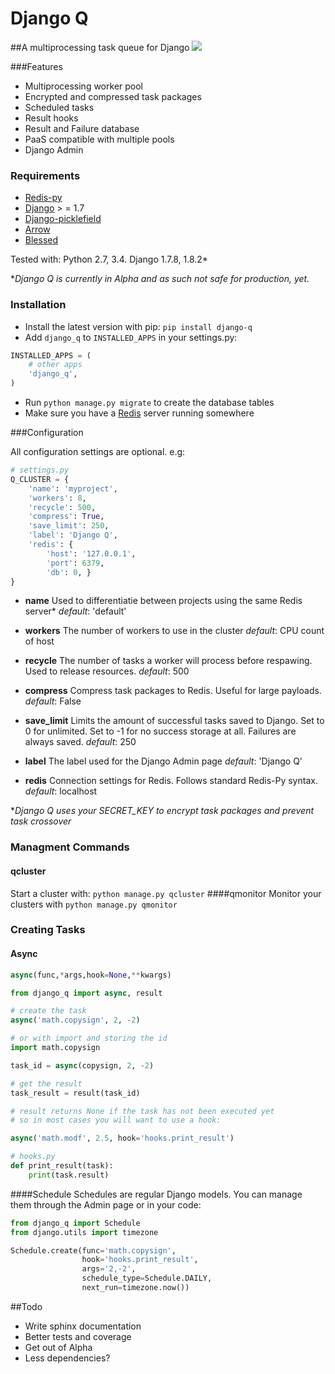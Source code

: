 # Django Q
##A multiprocessing task queue for Django
[![](https://travis-ci.org/Koed00/django-q.svg?branch=master)](https://travis-ci.org/Koed00/django-q)

###Features

* Multiprocessing worker pool
* Encrypted and compressed task packages
* Scheduled tasks 
* Result hooks
* Result and Failure database
* PaaS compatible with multiple pools
* Django Admin

### Requirements

* [Redis-py](https://github.com/andymccurdy/redis-py)
* [Django](https://www.djangoproject.com) > = 1.7
* [Django-picklefield](https://github.com/gintas/django-picklefield)
* [Arrow](https://github.com/crsmithdev/arrow)
* [Blessed](https://github.com/jquast/blessed)

Tested with: Python 2.7, 3.4. Django 1.7.8, 1.8.2\*

\**Django Q is currently in Alpha and as such not safe for production, yet.*


### Installation

* Install the latest version with pip: `pip install django-q`
* Add `django_q` to `INSTALLED_APPS` in your settings.py:
```python
INSTALLED_APPS = (
    # other apps
    'django_q',
)
```
* Run `python manage.py migrate` to create the database tables
* Make sure you have a [Redis](http://redis.io/) server running somewhere


###Configuration

All configuration settings are optional. e.g:
```python
# settings.py
Q_CLUSTER = {
    'name': 'myproject', 
    'workers': 8, 
    'recycle': 500,
    'compress': True,
    'save_limit': 250,
    'label': 'Django Q',
    'redis': {
        'host': '127.0.0.1',
        'port': 6379,
        'db': 0, }
}
```

* **name**
Used to differentiatie between projects using the same Redis server\*
*default*: 'default'

* **workers**
The number of workers to use in the cluster
*default*: CPU count of host 

* **recycle**
The number of tasks a worker will process before respawing. Used to release resources.
*default*:  500

* **compress**
Compress task packages to Redis. Useful for large payloads.
*default*: False

* **save_limit**
Limits the amount of successful tasks saved to Django.  Set to 0 for unlimited. Set to -1 for no success storage at all.
Failures are always saved.
*default*: 250

* **label**
The label used for the Django Admin page
*default*: 'Django Q'

* **redis**
Connection settings for Redis. Follows standard Redis-Py syntax.
*default*: localhost

\**Django Q uses your SECRET_KEY to encrypt task packages and prevent task crossover*

### Managment Commands
#### qcluster
Start a cluster with: `python manage.py qcluster`
####qmonitor
Monitor your clusters with `python manage.py qmonitor`

### Creating Tasks

#### Async

```python
async(func,*args,hook=None,**kwargs)
```

```python
from django_q import async, result

# create the task
async('math.copysign', 2, -2)

# or with import and storing the id
import math.copysign

task_id = async(copysign, 2, -2)

# get the result
task_result = result(task_id)

# result returns None if the task has not been executed yet
# so in most cases you will want to use a hook:

async('math.modf', 2.5, hook='hooks.print_result')

# hooks.py
def print_result(task):
    print(task.result)

```
####Schedule
Schedules are regular Django models. You can manage them through the Admin page or in your code:
```python
from django_q import Schedule
from django.utils import timezone

Schedule.create(func='math.copysign', 
                hook='hooks.print_result', 
                args='2,-2', 
                schedule_type=Schedule.DAILY,
                next_run=timezone.now())
```

##Todo
* Write sphinx documentation
* Better tests and coverage
* Get out of Alpha
* Less dependencies?


